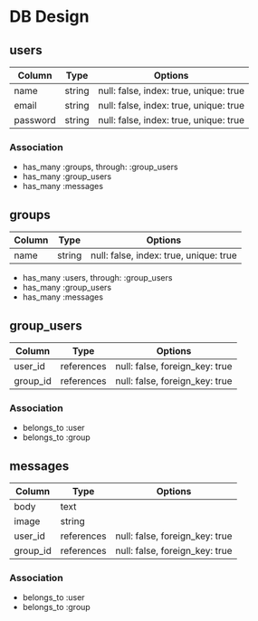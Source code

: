#  DB Design

## users
|Column|Type|Options|
|------|----|-------|
|name|string|null: false, index: true, unique: true|
|email|string|null: false, index: true, unique: true|
|password|string|null: false, index: true, unique: true|

### Association
- has_many :groups, through: :group_users
- has_many :group_users
- has_many :messages

## groups
|Column|Type|Options|
|------|----|-------|
|name|string|null: false, index: true, unique: true|

- has_many :users, through: :group_users
- has_many :group_users
- has_many :messages


## group_users

|Column|Type|Options|
|------|----|-------|
|user_id|references|null: false, foreign_key: true|
|group_id|references|null: false, foreign_key: true|

### Association
- belongs_to :user
- belongs_to :group

## messages

|Column|Type|Options|
|------|----|-------|
|body|text||
|image|string||
|user_id|references|null: false, foreign_key: true|
|group_id|references|null: false, foreign_key: true|

### Association
- belongs_to :user
- belongs_to :group
